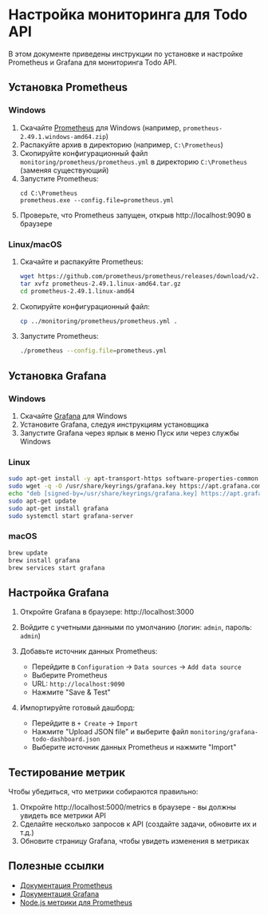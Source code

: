 # Настройка мониторинга для Todo API

В этом документе приведены инструкции по установке и настройке Prometheus и Grafana для мониторинга Todo API.

## Установка Prometheus

### Windows

1. Скачайте [Prometheus](https://prometheus.io/download/) для Windows (например, `prometheus-2.49.1.windows-amd64.zip`)
2. Распакуйте архив в директорию (например, `C:\Prometheus`)
3. Скопируйте конфигурационный файл `monitoring/prometheus/prometheus.yml` в директорию `C:\Prometheus` (заменяя существующий)
4. Запустите Prometheus:
   ```
   cd C:\Prometheus
   prometheus.exe --config.file=prometheus.yml
   ```
5. Проверьте, что Prometheus запущен, открыв http://localhost:9090 в браузере

### Linux/macOS

1. Скачайте и распакуйте Prometheus:
   ```bash
   wget https://github.com/prometheus/prometheus/releases/download/v2.49.1/prometheus-2.49.1.linux-amd64.tar.gz
   tar xvfz prometheus-2.49.1.linux-amd64.tar.gz
   cd prometheus-2.49.1.linux-amd64
   ```
2. Скопируйте конфигурационный файл:
   ```bash
   cp ../monitoring/prometheus/prometheus.yml .
   ```
3. Запустите Prometheus:
   ```bash
   ./prometheus --config.file=prometheus.yml
   ```

## Установка Grafana

### Windows

1. Скачайте [Grafana](https://grafana.com/grafana/download) для Windows
2. Установите Grafana, следуя инструкциям установщика
3. Запустите Grafana через ярлык в меню Пуск или через службы Windows

### Linux

```bash
sudo apt-get install -y apt-transport-https software-properties-common
sudo wget -q -O /usr/share/keyrings/grafana.key https://apt.grafana.com/gpg.key
echo "deb [signed-by=/usr/share/keyrings/grafana.key] https://apt.grafana.com stable main" | sudo tee -a /etc/apt/sources.list.d/grafana.list
sudo apt-get update
sudo apt-get install grafana
sudo systemctl start grafana-server
```

### macOS

```bash
brew update
brew install grafana
brew services start grafana
```

## Настройка Grafana

1. Откройте Grafana в браузере: http://localhost:3000
2. Войдите с учетными данными по умолчанию (логин: `admin`, пароль: `admin`)
3. Добавьте источник данных Prometheus:
   - Перейдите в `Configuration` -> `Data sources` -> `Add data source`
   - Выберите Prometheus
   - URL: `http://localhost:9090`
   - Нажмите "Save & Test"

4. Импортируйте готовый дашборд:
   - Перейдите в `+ Create` -> `Import`
   - Нажмите "Upload JSON file" и выберите файл `monitoring/grafana-todo-dashboard.json`
   - Выберите источник данных Prometheus и нажмите "Import"

## Тестирование метрик

Чтобы убедиться, что метрики собираются правильно:

1. Откройте http://localhost:5000/metrics в браузере - вы должны увидеть все метрики API
2. Сделайте несколько запросов к API (создайте задачи, обновите их и т.д.)
3. Обновите страницу Grafana, чтобы увидеть изменения в метриках

## Полезные ссылки

- [Документация Prometheus](https://prometheus.io/docs/introduction/overview/)
- [Документация Grafana](https://grafana.com/docs/)
- [Node.js метрики для Prometheus](https://github.com/siimon/prom-client) 